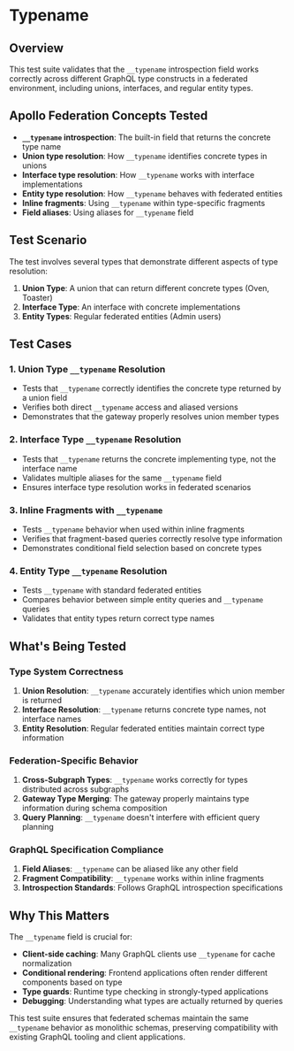 # Typename

## Overview
This test suite validates that the `__typename` introspection field works correctly across different GraphQL type constructs in a federated environment, including unions, interfaces, and regular entity types.

## Apollo Federation Concepts Tested
- **`__typename` introspection**: The built-in field that returns the concrete type name
- **Union type resolution**: How `__typename` identifies concrete types in unions
- **Interface type resolution**: How `__typename` works with interface implementations
- **Entity type resolution**: How `__typename` behaves with federated entities
- **Inline fragments**: Using `__typename` within type-specific fragments
- **Field aliases**: Using aliases for `__typename` field

## Test Scenario
The test involves several types that demonstrate different aspects of type resolution:

1. **Union Type**: A union that can return different concrete types (Oven, Toaster)
2. **Interface Type**: An interface with concrete implementations  
3. **Entity Types**: Regular federated entities (Admin users)

## Test Cases

### 1. Union Type `__typename` Resolution
- Tests that `__typename` correctly identifies the concrete type returned by a union field
- Verifies both direct `__typename` access and aliased versions
- Demonstrates that the gateway properly resolves union member types

### 2. Interface Type `__typename` Resolution  
- Tests that `__typename` returns the concrete implementing type, not the interface name
- Validates multiple aliases for the same `__typename` field
- Ensures interface type resolution works in federated scenarios

### 3. Inline Fragments with `__typename`
- Tests `__typename` behavior when used within inline fragments
- Verifies that fragment-based queries correctly resolve type information
- Demonstrates conditional field selection based on concrete types

### 4. Entity Type `__typename` Resolution
- Tests `__typename` with standard federated entities
- Compares behavior between simple entity queries and `__typename` queries
- Validates that entity types return correct type names

## What's Being Tested

### Type System Correctness
1. **Union Resolution**: `__typename` accurately identifies which union member is returned
2. **Interface Resolution**: `__typename` returns concrete type names, not interface names
3. **Entity Resolution**: Regular federated entities maintain correct type information

### Federation-Specific Behavior
1. **Cross-Subgraph Types**: `__typename` works correctly for types distributed across subgraphs
2. **Gateway Type Merging**: The gateway properly maintains type information during schema composition
3. **Query Planning**: `__typename` doesn't interfere with efficient query planning

### GraphQL Specification Compliance
1. **Field Aliases**: `__typename` can be aliased like any other field
2. **Fragment Compatibility**: `__typename` works within inline fragments
3. **Introspection Standards**: Follows GraphQL introspection specifications

## Why This Matters
The `__typename` field is crucial for:
- **Client-side caching**: Many GraphQL clients use `__typename` for cache normalization
- **Conditional rendering**: Frontend applications often render different components based on type
- **Type guards**: Runtime type checking in strongly-typed applications
- **Debugging**: Understanding what types are actually returned by queries

This test suite ensures that federated schemas maintain the same `__typename` behavior as monolithic schemas, preserving compatibility with existing GraphQL tooling and client applications.